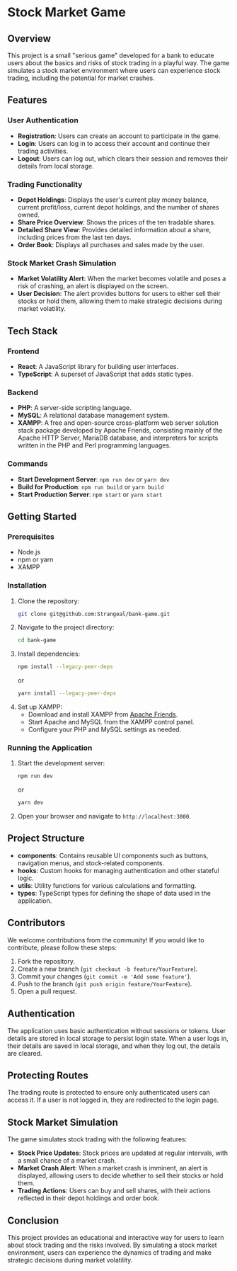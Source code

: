 # Stock Market Game

## Overview

This project is a small "serious game" developed for a bank to educate users about the basics and risks of stock trading in a playful way. The game simulates a stock market environment where users can experience stock trading, including the potential for market crashes.

## Features

### User Authentication

- **Registration**: Users can create an account to participate in the game.
- **Login**: Users can log in to access their account and continue their trading activities.
- **Logout**: Users can log out, which clears their session and removes their details from local storage.

### Trading Functionality

- **Depot Holdings**: Displays the user's current play money balance, current profit/loss, current depot holdings, and the number of shares owned.
- **Share Price Overview**: Shows the prices of the ten tradable shares.
- **Detailed Share View**: Provides detailed information about a share, including prices from the last ten days.
- **Order Book**: Displays all purchases and sales made by the user.

### Stock Market Crash Simulation

- **Market Volatility Alert**: When the market becomes volatile and poses a risk of crashing, an alert is displayed on the screen.
- **User Decision**: The alert provides buttons for users to either sell their stocks or hold them, allowing them to make strategic decisions during market volatility.

## Tech Stack

### Frontend

- **React**: A JavaScript library for building user interfaces.
- **TypeScript**: A superset of JavaScript that adds static types.

### Backend

- **PHP**: A server-side scripting language.
- **MySQL**: A relational database management system.
- **XAMPP**: A free and open-source cross-platform web server solution stack package developed by Apache Friends, consisting mainly of the Apache HTTP Server, MariaDB database, and interpreters for scripts written in the PHP and Perl programming languages.

### Commands

- **Start Development Server**: `npm run dev` or `yarn dev`
- **Build for Production**: `npm run build` or `yarn build`
- **Start Production Server**: `npm start` or `yarn start`

## Getting Started

### Prerequisites

- Node.js
- npm or yarn
- XAMPP

### Installation

1. Clone the repository:
   ```sh
   git clone git@github.com:Strangeal/bank-game.git
   ```
2. Navigate to the project directory:
   ```sh
   cd bank-game
   ```
3. Install dependencies:
   ```sh
   npm install --legacy-peer-deps
   ```
   or
   ```sh
   yarn install --legacy-peer-deps
   ```
4. Set up XAMPP:
   - Download and install XAMPP from [Apache Friends](https://www.apachefriends.org/index.html).
   - Start Apache and MySQL from the XAMPP control panel.
   - Configure your PHP and MySQL settings as needed.

### Running the Application

1. Start the development server:
   ```sh
   npm run dev
   ```
   or
   ```sh
   yarn dev
   ```
2. Open your browser and navigate to `http://localhost:3000`.

## Project Structure

- **components**: Contains reusable UI components such as buttons, navigation menus, and stock-related components.
- **hooks**: Custom hooks for managing authentication and other stateful logic.
- **utils**: Utility functions for various calculations and formatting.
- **types**: TypeScript types for defining the shape of data used in the application.

## Contributors

We welcome contributions from the community! If you would like to contribute, please follow these steps:

1. Fork the repository.
2. Create a new branch (`git checkout -b feature/YourFeature`).
3. Commit your changes (`git commit -m 'Add some feature'`).
4. Push to the branch (`git push origin feature/YourFeature`).
5. Open a pull request.

## Authentication

The application uses basic authentication without sessions or tokens. User details are stored in local storage to persist login state. When a user logs in, their details are saved in local storage, and when they log out, the details are cleared.

## Protecting Routes

The trading route is protected to ensure only authenticated users can access it. If a user is not logged in, they are redirected to the login page.

## Stock Market Simulation

The game simulates stock trading with the following features:

- **Stock Price Updates**: Stock prices are updated at regular intervals, with a small chance of a market crash.
- **Market Crash Alert**: When a market crash is imminent, an alert is displayed, allowing users to decide whether to sell their stocks or hold them.
- **Trading Actions**: Users can buy and sell shares, with their actions reflected in their depot holdings and order book.

## Conclusion

This project provides an educational and interactive way for users to learn about stock trading and the risks involved. By simulating a stock market environment, users can experience the dynamics of trading and make strategic decisions during market volatility.
